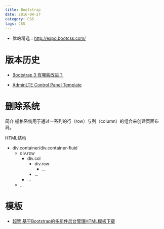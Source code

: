 ```yaml
---
title: Bootstrap
date: 2016-04-27
category: CSS
tags: CSS
---
```


- 优站精选：http://expo.bootcss.com/

# 版本历史
- [Bootstrap 3 有哪些改进？](https://www.zhihu.com/question/21394806)

- [AdminLTE Control Panel Template](https://www.almsaeedstudio.com/)

# 删除系统
简介
栅格系统用于通过一系列的行（row）与列（column）的组合来创建页面布局。

HTML结构
- div.container/div.container-fluid
    - div.row
        - div.col
            - div.row
                - ...
            - ...
        - ...
    - ...

# 模板
- [超赞 基于Bootstrap的多组件后台管理HTML模板下载](https://xituqu.com/442.html)

